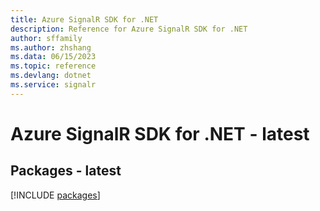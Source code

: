 ```yaml
---
title: Azure SignalR SDK for .NET
description: Reference for Azure SignalR SDK for .NET
author: sffamily
ms.author: zhshang
ms.data: 06/15/2023
ms.topic: reference
ms.devlang: dotnet
ms.service: signalr
---
```

# Azure SignalR SDK for .NET - latest
## Packages - latest
[!INCLUDE [packages](signalr-index.md)]